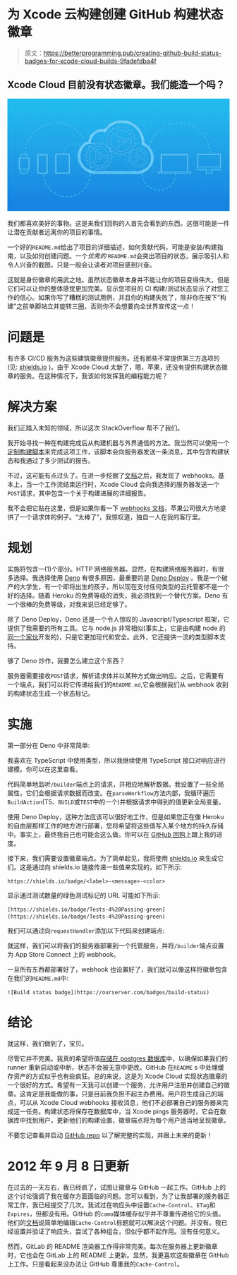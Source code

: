 # 为 Xcode 云构建创建 GitHub 构建状态徽章

> 原文：<https://betterprogramming.pub/creating-github-build-status-badges-for-xcode-cloud-builds-9fadefdba4f>

## Xcode Cloud 目前没有状态徽章。我们能造一个吗？

![](img/5225f752322bac757ab2e513768e2f4b.png)

我们都喜欢美好的事物。这是来我们回购的人首先会看到的东西。这很可能是一件让潜在贡献者远离你的项目的事情。

一个好的`README.md`给出了项目的详细描述，如何贡献代码，可能是安装/构建指南，以及如何创建问题。一个*优秀的* `README.md`会突出项目的状态，展示吸引人和令人兴奋的截图，只是一般会让读者对项目感到兴奋。

这就是身份徽章的用武之地。虽然状态徽章本身并不能让你的项目变得伟大，但是它们可以让你的整体感觉更加完美。显示您项目的 CI 构建/测试状态显示了对您工作的信心。如果你写了糟糕的测试用例，并且你的构建失败了，除非你在按下“构建”之前单脚站立并旋转三圈，否则你不会想要向全世界宣传这一点！

# 问题是

有许多 CI/CD 服务为这些建筑徽章提供服务。还有那些不常提供第三方选项的(见: [shields.io](https://shields.io/) )。由于 Xcode Cloud 太新了，嗯，苹果，还没有提供构建状态徽章的服务。在这种情况下，我该如何发挥我的编程能力呢？

# 解决方案

我们正踏入未知的领域，所以这次 StackOverflow 帮不了我们。

我开始寻找一种在构建完成后从构建机器与外界通信的方法。我当然可以使用一个[定制构建脚本](https://developer.apple.com/documentation/xcode/writing-custom-build-scripts)来完成这项工作，该脚本会向服务器发送一条消息，其中包含构建状态和我通过了多少测试的报告。

不过，这可能有点过头了。在进一步挖掘了[文档](https://developer.apple.com/documentation/xcode/xcode-cloud)之后，我发现了 webhooks。基本上，当一个工作流结束运行时，Xcode Cloud 会向我选择的服务器发送一个`POST`请求，其中包含一个关于构建进展的详细报告。

我不会把它贴在这里，但是如果你看一下 [webhooks 文档](https://developer.apple.com/documentation/xcode/configuring-webhooks-in-xcode-cloud)，苹果公司很大方地提供了一个请求体的例子。“太棒了”，我惊叹道，独自一人在我的客厅里。

# 规划

实施将包含一(1)个部分。HTTP 网络服务器。显然，在构建网络服务器时，有很多选择。我选择使用 [Deno](https://deno.land/) 有很多原因，最重要的是 [Deno Deploy](https://deno.com/) 。我是一个破产的大学生，有一个即将出生的孩子，所以现在支付任何类型的云托管都不是一个好的选择。随着 Heroku 的免费等级的消失，我必须找到一个替代方案。Deno 有一个很棒的免费等级，对我来说已经足够了。

除了 Deno Deploy，Deno 还是一个令人惊叹的 Javascript/Typescript 框架，它提供了我需要的所有工具。它与 node.js 非常相似(事实上，它是由构建 node 的[同一个家伙](https://en.wikipedia.org/wiki/Ryan_Dahl)开发的)，只是它更加现代和安全。此外，它还提供一流的类型脚本支持。

够了 Deno 炒作，我要怎么建立这个东西？

服务器需要接收`POST`请求，解析请求体并以某种方式做出响应。之后，它需要有一个端点，我们可以将它传递给我们的`README.md`,它会根据我们从 webhook 收到的构建状态生成一个状态标记。

# 实施

第一部分在 Deno 中非常简单:

我喜欢在 TypeScript 中使用类型，所以我继续使用 TypeScript 接口对响应进行建模。你可以在这里查看。

代码简单地监听`/builder`端点上的请求，并相应地解析数据。我设置了一些全局属性，它们会根据请求数据而改变。在`parseWorkflow`方法内部，我循环遍历`BuildAction`(T5、`BUILD`或`TEST`中的一个)并根据请求中得到的值更新全局变量。

使用 Deno Deploy，这种方法应该可以很好地工作，但是如果您正在像 Heroku 的自由层那样工作的地方进行部署，您将希望将这些值写入某个地方的持久存储中。事实上，最终我自己也可能会这么做。你可以在 [GitHub 回购](https://github.com/TheNightmanCodeth/XcoudCloudStatusBadge)上跟上我的进度。

接下来，我们需要设置徽章端点。为了简单起见，我将使用 [shields.io](https://shields.io) 来生成它们。这是通过向 shields.io 链接传递一些值来实现的，如下所示:

```
https://shields.io/badge/<label>-<message>-<color>
```

显示通过测试数量的绿色测试标记的 URL 可能如下所示:

```
[https://shields.io/badge/Tests-4%20Passing-green](https://shields.io/badge/Tests-4%20Passing-green)
```

我们可以通过向`requestHandler`添加以下代码来创建端点:

就这样，我们可以将我们的服务器部署到一个托管服务，并将`/builder`端点设置为 App Store Connect 上的 webhook。

一旦所有东西都部署好了，webhook 也设置好了，我们就可以像这样将徽章包含在我们的`README.md`中:

```
![Build status badge](https://ourserver.com/badges/build-status)
```

# 结论

就这样，我们做到了，宝贝。

尽管它并不完美。我真的希望将值[存储在 postgres 数据库](https://deno.com/deploy/docs/tutorial-postgres)中，以确保如果我们的 runner 重新启动或中断，状态不会被无意中更改。GitHub 在`README` s 中处理缓存资产的方式似乎也有些疯狂。总的来说，这是为 Xcode Cloud 实现状态徽章的一个很好的方式。希望有一天我可以创建一个服务，允许用户注册并创建自己的徽章。这肯定是我能做的事，只是目前我负担不起主办费用。用户将生成自己的端点，可以从 Xcode Cloud webhooks 接收消息，他们不必部署自己的服务器来完成这一任务。构建状态将保存在数据库中，当 Xcode pings 服务器时，它会在数据库中找到用户，更新他们的构建设置，徽章端点将为每个用户适当地呈现徽章。

不要忘记查看并启动 [GitHub repo](https://github.com/TheNightmanCodeth/XcoudCloudStatusBadge) 以了解完整的实现，并跟上未来的更新！

# 2012 年 9 月 8 日更新

在过去的一天左右，我已经疯了，试图让徽章与 GitHub 一起工作。GitHub 上的这个讨论强调了我在缓存方面面临的问题。您可以看到，为了让我部署的服务器正常工作，我已经提交了几次。我试过在响应头中设置`Cache-Control`、`ETag`和`Expires`，但都没有用。GitHub 的`camo`媒体缓存似乎并不尊重传递给它的头值。他们的[文档](https://docs.github.com/en/authentication/keeping-your-account-and-data-secure/about-anonymized-urls)说简单地编辑`Cache-Control`标题就可以解决这个问题。并没有。我已经设置并验证了响应头，尝试了各种组合，但似乎都不起作用。没有任何意义。

然而，GitLab 的 README 渲染器工作得非常完美。每次在服务器上更新徽章时，它也会在 GitLab 上的 README 上更新。显然，我更喜欢这些徽章在 GitHub 上工作。只是看起来没办法让 GitHub 尊重我的`Cache-Control`。
